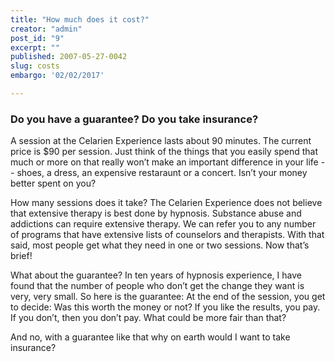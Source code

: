```yaml
---
title: "How much does it cost?"
creator: "admin"
post_id: "9"
excerpt: ""
published: 2007-05-27-0042
slug: costs
embargo: '02/02/2017'

---
```

<h3>Do you have a guarantee? Do you take insurance?</h3>
A session at the Celarien Experience lasts about 90 minutes.  The current price is $90 per session.  Just think of the things that you easily spend that much or more on that really won’t make an important difference in your life -- shoes, a dress, an expensive restaraunt or a concert.  Isn’t your money better spent on you?

How many sessions does it take? The Celarien Experience does not believe that extensive therapy is best done by hypnosis.  Substance abuse and addictions can require extensive therapy.  We can refer you to any number of programs that have extensive lists of counselors and therapists. With that said, most people get what they need in one or two sessions.  Now that’s brief!

What about the guarantee?  In ten years of hypnosis experience, I have found that the number of people who don’t get the change they want is very, very small.  So here is the guarantee:  At the end of the session, you get to decide: Was this worth the money or not?  If you like the results, you pay.  If you don’t, then you don’t pay.  What could be more fair than that?

And no, with a guarantee like that why on earth would I want to take insurance?